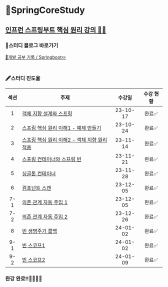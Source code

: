 # 🌱SpringCoreStudy
[인프런 스프링부트 핵심 원리 강의 🧑‍🏫](https://www.inflearn.com/course/%EC%8A%A4%ED%94%84%EB%A7%81-%ED%95%B5%EC%8B%AC-%EC%9B%90%EB%A6%AC-%EA%B8%B0%EB%B3%B8%ED%8E%B8/dashboard)
-----------------
### 📒스터디 블로그 바로가기
[🔗개발 공부 기록 / Springboot✏️](https://yuejeong.tistory.com/category/Study/SpringBoot)
<br></br>

### 🖋️스터디 진도율

| 섹션 | 주제 | 수강일 | 수강 현황 |
|:-------:|--------------|:------:|:---:|
| 1 | [객체 지향 설계와 스프링](https://yuejeong.tistory.com/28) | 23-10-17 | 완료✅ | 
| 2 | [스프링 핵심 원리 이해1 - 예제 만들기](https://yuejeong.tistory.com/29) | 23-10-24 | 완료✅ |
| 3 | [스프링 핵심 원리 이해2 - 객체 지향 원리 적용](https://yuejeong.tistory.com/32)| 23-11-14 | 완료✅ |
| 4 | [스프링 컨테이너와 스프링 빈](https://yuejeong.tistory.com/41) | 23-11-21 | 완료✅ |
| 5 | [싱글톤 컨테이너](https://yuejeong.tistory.com/44) | 23-11-28 | 완료✅ |
| 6 | [컴포넌트 스캔](https://yuejeong.tistory.com/50) | 23-12-05 | 완료✅ |
| 7-1 | [의존 관계 자동 주입 1](https://yuejeong.tistory.com/51) | 23-12-05 | 완료✅ |
| 7-2 | [의존 관계 자동 주입 2](https://yuejeong.tistory.com/59) | 23-12-26 | 완료✅ |
| 8 | [빈 생명주기 콜백](https://yuejeong.tistory.com/60) | 24-01-02| 완료✅|
| 9-1 | [빈 스코프1](https://yuejeong.tistory.com/61) | 24-01-02 | 완료✅|
| 9-2 | [빈 스코프2](https://yuejeong.tistory.com/62)|24-01-09| 완료✅|

### 완강 완료!!🌟😎🥳🍾
